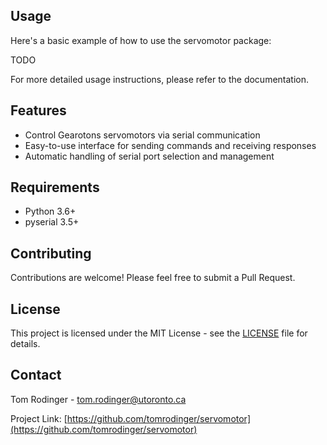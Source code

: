 
## Usage

Here's a basic example of how to use the servomotor package:

TODO

For more detailed usage instructions, please refer to the documentation.

## Features

- Control Gearotons servomotors via serial communication
- Easy-to-use interface for sending commands and receiving responses
- Automatic handling of serial port selection and management

## Requirements

- Python 3.6+
- pyserial 3.5+

## Contributing

Contributions are welcome! Please feel free to submit a Pull Request.

## License

This project is licensed under the MIT License - see the [LICENSE](LICENSE) file for details.

## Contact

Tom Rodinger - tom.rodinger@utoronto.ca

Project Link: [https://github.com/tomrodinger/servomotor](https://github.com/tomrodinger/servomotor)
